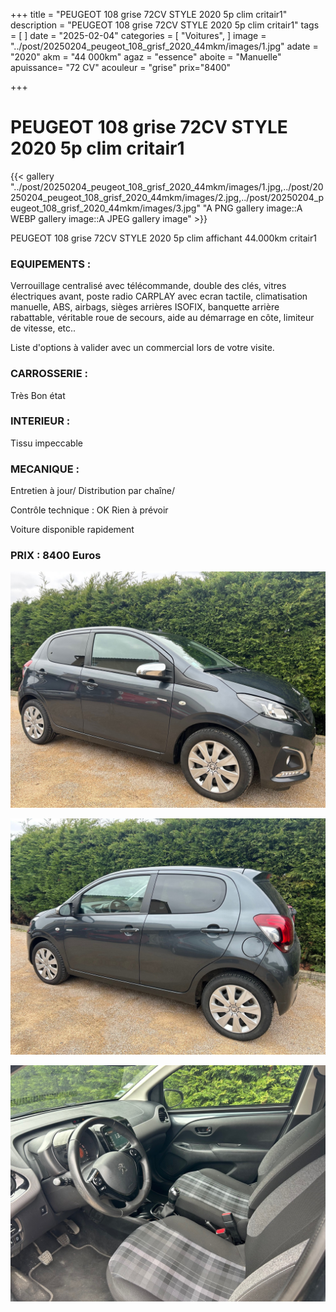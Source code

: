 +++
title = "PEUGEOT 108 grise 72CV STYLE 2020 5p clim critair1"
description = "PEUGEOT 108 grise 72CV STYLE 2020 5p clim critair1"
tags = [
]
date = "2025-02-04"
categories = [
    "Voitures",
]
image = "../post/20250204_peugeot_108_grisf_2020_44mkm/images/1.jpg"
adate = "2020"
akm = "44 000km"
agaz = "essence"
aboite = "Manuelle"
apuissance= "72 CV"
acouleur = "grise"
prix="8400"

+++

# PEUGEOT 108 grise 72CV STYLE 2020 5p clim critair1

{{< gallery "../post/20250204_peugeot_108_grisf_2020_44mkm/images/1.jpg,../post/20250204_peugeot_108_grisf_2020_44mkm/images/2.jpg,../post/20250204_peugeot_108_grisf_2020_44mkm/images/3.jpg" "A PNG gallery image::A WEBP gallery image::A JPEG gallery image" >}}


PEUGEOT 108 grise 72CV STYLE 2020 5p clim affichant 44.000km critair1

### EQUIPEMENTS :
Verrouillage centralisé avec télécommande, double des clés, vitres électriques avant, poste radio CARPLAY avec ecran tactile, climatisation manuelle, ABS, airbags, sièges arrières ISOFIX, banquette arrière rabattable, véritable roue de secours, aide au démarrage en côte, limiteur de vitesse, etc..


Liste d'options à valider avec un commercial lors de votre visite.


### CARROSSERIE :
Très Bon état 


### INTERIEUR :
Tissu impeccable

### MECANIQUE :
Entretien à jour/
Distribution par chaîne/



Contrôle technique : OK
Rien à prévoir


Voiture disponible rapidement


### PRIX : 8400 Euros


<!-- more -->


![](images/1.jpg)

![](images/2.jpg)

![](images/3.jpg)


